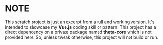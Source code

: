 # NOTE

This scratch project is just an excerpt from a full and working version. It's intended to showcase my **Vue.js** coding skill or pattern. This project has a direct dependency on a private package named **theta-core** which is not provided here. So, unless tweak otherwise, this project will not build or run.
